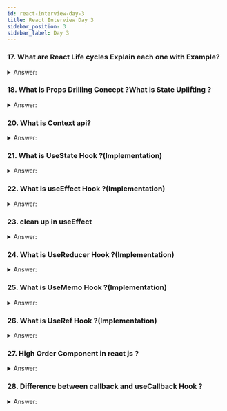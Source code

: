 ```yaml
---
id: react-interview-day-3
title: React Interview Day 3
sidebar_position: 3
sidebar_label: Day 3
---
```


### 17. What are React Life cycles Explain each one with Example?

<details>
    <summary>Answer:</summary>
</details>

### 18. What is Props Drilling Concept ?What is State Uplifting ?

<details>
    <summary>Answer:</summary>
</details>

### 20. What is Context api?

<details>
    <summary>Answer:</summary>
</details>

### 21. What is UseState Hook ?(Implementation)

<details>
    <summary>Answer:</summary>
</details>

### 22. What is useEffect Hook ?(Implementation)

<details>
    <summary>Answer:</summary>
</details>

### 23. clean up in useEffect

<details>
    <summary>Answer:</summary>
</details>

### 24. What is UseReducer Hook ?(Implementation)

<details>
    <summary>Answer:</summary>
</details>

### 25. What is UseMemo Hook ?(Implementation)

<details>
    <summary>Answer:</summary>
</details>

### 26. What is UseRef Hook ?(Implementation)

<details>
    <summary>Answer:</summary>
</details>

### 27. High Order Component in react js ?

<details>
    <summary>Answer:</summary>
</details>

### 28. Difference between callback and useCallback Hook ?

<details>
    <summary>Answer:</summary>
</details>